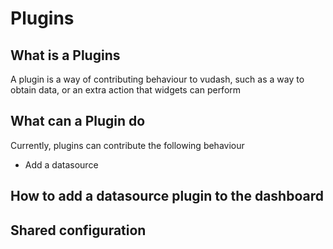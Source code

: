 # Plugins

## What is a Plugins

A plugin is a way of contributing behaviour to vudash, such as a way to obtain data, or an extra action that widgets can perform

## What can a Plugin do

Currently, plugins can contribute the following behaviour

* Add a datasource

## How to add a datasource plugin to the dashboard

## Shared configuration